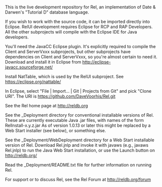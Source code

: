 This is the live development repository for Rel, an implementation of Date & Darwen's "Tutorial D" database language.

If you wish to work with the source code, it can be imported directly into Eclipse. RelUI development requires Eclipse for RCP and RAP Developers.  All the other subprojects will compile with the Eclipse IDE for Java developers.

You'll need the JavaCC Eclipse plugin.  It's explicitly required to compile the Client and ServerVxxx subprojects, but other subprojects have dependencies on Client and ServerVxxx, so you're almost certain to need it.  Download and install it in Eclipse from http://eclipse-javacc.sourceforge.net/

Install NatTable, which is used by the RelUI subproject.  See https://eclipse.org/nattable/

In Eclipse, select "File | Import... | Git | Projects from Git" and pick "Clone URI".  The URI is https://github.com/DaveVoorhis/Rel.git

See the Rel home page at http://reldb.org

See the _Deployment directory for conventional installable versions of Rel.  These are currently executable Java .jar files, with names of the form RelInstall-x.y.z.jar  As of version 1.0.13 or later this might be replaced by a Web Start installer (see below), or something else.

See the _Deployment/WebDeployment directory for a Web Start installable version of Rel.  Download Rel.jnlp and invoke it with
javaws (e.g., javaws Rel.jnlp) to run the Java Web Start installation, or use the Launch button on http://reldb.org/

Read the _Deployment/README.txt file for further information on running Rel.

For support or to discuss Rel, see the Rel Forum at http://reldb.org/forum
